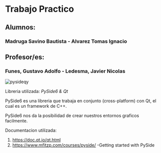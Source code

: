# Trabajo Practico

## Alumnos: 
### Madruga Savino Bautista - Alvarez Tomas Ignacio

## Profesor/es:
### Funes, Gustavo Adolfo - Ledesma, Javier Nicolas
![pysideqy](https://user-images.githubusercontent.com/67231208/120827173-8a57a080-c531-11eb-8324-d91290ecc09a.jpeg)

Libreria utilizada: _PySide6 & Qt_

PySide6 es una libreria que trabaja en conjunto (cross-platform) con Qt, el cual es un framework de C++.

PySide6 nos da la posibilidad de crear nuestros entornos graficos facilmente.

Documentacion utilizada:
1. https://doc.qt.io/qt.html
2. https://www.mfitzp.com/courses/pyside/ 
	-Getting started with PySide

